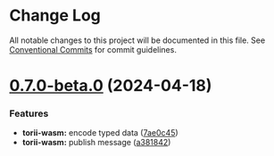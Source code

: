 # Change Log

All notable changes to this project will be documented in this file.
See [Conventional Commits](https://conventionalcommits.org) for commit guidelines.

# [0.7.0-beta.0](https://github.com/dojoengine/dojo.js/compare/v0.6.122...v0.7.0-beta.0) (2024-04-18)

### Features

-   **torii-wasm:** encode typed data ([7ae0c45](https://github.com/dojoengine/dojo.js/commit/7ae0c45ca4d5d6e9cd72ae5958270823effd25b0))
-   **torii-wasm:** publish message ([a381842](https://github.com/dojoengine/dojo.js/commit/a381842c35c7c484065d9232c9e8ea6e6aa77d94))
